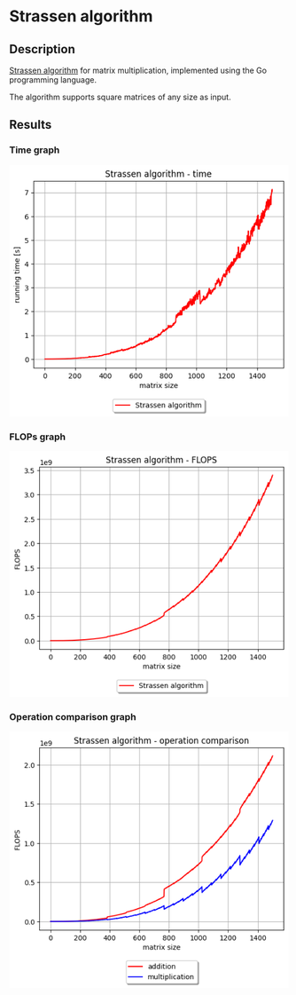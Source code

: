 # Strassen algorithm
## Description
[Strassen algorithm](https://en.wikipedia.org/wiki/Strassen_algorithm) for matrix multiplication, implemented using the Go programming language. 

The algorithm supports square matrices of any size as input.
## Results
### Time graph
![time](figures/time7.png)
### FLOPs graph
![flops](figures/flops7.png)
### Operation comparison graph
![op](figures/op7.png)
